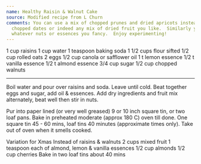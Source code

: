 ```yaml
---
name: Healthy Raisin & Walnut Cake
source: Modified recipe from L Churn
comments: You can use a mix of chopped prunes and dried apricots instead of raisins.  Or,
  chopped dates or indeed any mix of dried fruit you like.  Similarly you can use
  whatever nuts or essences you fancy.  Enjoy experimenting!
---
```


1 cup raisins
1 cup water
1 teaspoon baking soda
1 1/2 cups flour sifted
1/2 cup rolled oats
2 eggs
1/2 cup canola or safflower oil
1 t lemon essence
1/2 t vanilla essence
1/2 t almond essence
3/4 cup sugar
1/2 cup chopped walnuts

---

Boil water and pour over raisins and soda.  Leave until cold.  Beat together eggs and sugar, add oil & essences.  Add dry ingredients and fruit mix alternately, beat well then stir in nuts.

Pur into paper lined (or very well greased) 9 or 10 inch square tin, or two loaf pans. Bake in preheated moderate (approx 180 C) oven till done.  One square tin 45 - 60 mins, loaf tins  40 minutes (approximate times only).  Take out of oven when it smells cooked.

Variation for Xmas
Instead of raisins & walnuts 
2 cups mixed fruit
1 teaspoon each of almond, lemon & vanilla essences
1/2 cup almonds
1/2 cup cherries
Bake in two loaf tins about 40 mins

